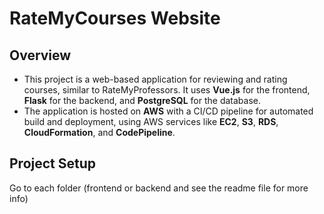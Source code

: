 
# RateMyCourses Website

## Overview

- This project is a web-based application for reviewing and rating courses, similar to RateMyProfessors. It uses **Vue.js** for the frontend, **Flask** for the backend, and **PostgreSQL** for the database. 
- The application is hosted on **AWS** with a CI/CD pipeline for automated build and deployment, using AWS services like **EC2**, **S3**, **RDS**, **CloudFormation**, and **CodePipeline**.

## Project Setup
Go to each folder (frontend or backend and see the readme file for more info)